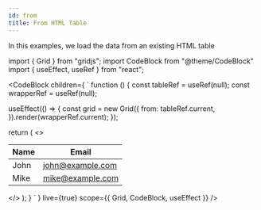 ```yaml
---
id: from
title: From HTML Table 
---
```


In this examples, we load the data from an existing HTML table

import { Grid } from "gridjs";
import CodeBlock from "@theme/CodeBlock"
import { useEffect, useRef } from "react";

<CodeBlock children={
`
function () {
  const tableRef = useRef(null);
  const wrapperRef = useRef(null);
  
  useEffect(() => {
    const grid = new Grid({
      from: tableRef.current,
    }).render(wrapperRef.current);
  });
  
  return (
    <>
      <table ref={tableRef}>
        <thead>
          <tr>
            <th>Name</th>
            <th>Email</th>
          </tr>
        </thead>
        <tbody>
          <tr>
            <td>John</td>
            <td>john@example.com</td>
          </tr>
          <tr>
            <td>Mike</td>
            <td>mike@example.com</td>
          </tr>
        </tbody>
      </table>
      <div ref={wrapperRef} />
    </>
  );
}
`
} live={true} scope={{ Grid, CodeBlock, useEffect }} />

